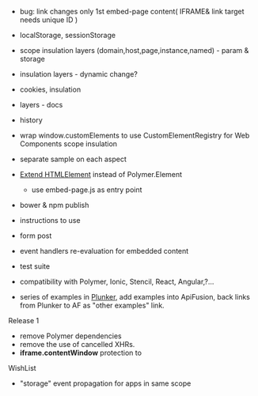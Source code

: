 * bug: link changes only 1st embed-page content( IFRAME& link target needs unique ID )
* localStorage, sessionStorage
* scope insulation layers (domain,host,page,instance,named) - param & storage
* insulation layers - dynamic change? 
* cookies, insulation
* layers - docs
* history
* wrap window.customElements to use CustomElementRegistry for Web Components scope insulation
* separate sample on each aspect
* [Extend HTMLElement](https://developer.mozilla.org/en-US/docs/Web/Web_Components/Using_custom_elements) instead of Polymer.Element
    * use embed-page.js as entry point  
* bower & npm publish
* instructions to use
* form post
* event handlers re-evaluation for embedded content
* test suite

 
* compatibility with Polymer, Ionic, Stencil, React, Angular,?...
* series of examples in [Plunker](http://plnkr.co/), add examples into ApiFusion, 
    back links from Plunker to AF as "other examples" link. 
    
Release 1

* remove Polymer dependencies
* remove the use of cancelled XHRs.     
* **iframe.contentWindow** protection to 

WishList
* "storage" event propagation for apps in same scope 